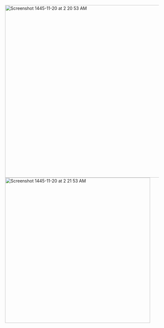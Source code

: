 <img width="564" alt="Screenshot 1445-11-20 at 2 20 53 AM" src="https://github.com/88r8/AnimeAppAPI/assets/93469614/be7e5792-63ff-41c9-9f0b-fadab0850041">

<img width="475" alt="Screenshot 1445-11-20 at 2 21 53 AM" src="https://github.com/88r8/AnimeAppAPI/assets/93469614/e5e1f7b7-4c94-495d-9226-c95da124e9ba">
